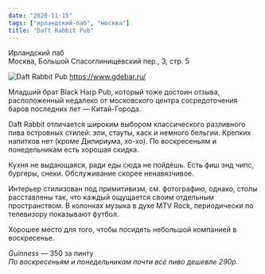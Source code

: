 ```yaml
---
date: "2020-11-15"
tags: ["ирландский-паб", "москва"]
title: "Daft Rabbit Pub"
---
```


Ирландский паб\
Москва, Большой Спасоглинищевский пер., 3, стр. 5

![Daft Rabbit Pub](../images/2020-11-15-daft_rabbit_pub.png)
https://www.gdebar.ru/


Младший брат Black Harp Pub, который тоже достоин отзыва, расположенный недалеко от московского центра сосредоточения баров последних лет — Китай-Города.

Daft Rabbit отличается широким выбором классического разливного пива островных стилей: эли, стауты, каск и немного бельгии. Крепких напитков нет (кроме Дилириума, хо-хо). По воскресеньям и понедельникам есть хорошая скидка.

Кухня не выдающаяся, ради еды сюда не пойдёшь. Есть фиш энд чипс, бургеры, снеки. Обслуживание скорее ненавязчивое.

Интерьер стилизован под примитивизм, см. фотографию, однако, столы расставлены так, что каждый ощущается своим отдельным пространством. В колонках музыка в духе MTV Rock, периодически по телевизору показывают футбол.

Хорошее место для того, чтобы посидеть небольшой компанией в воскресенье.


_Guinness_ — 350 за пинту\
_По воскресеньям и понедельникам почти всё пиво дешевле 290р._
